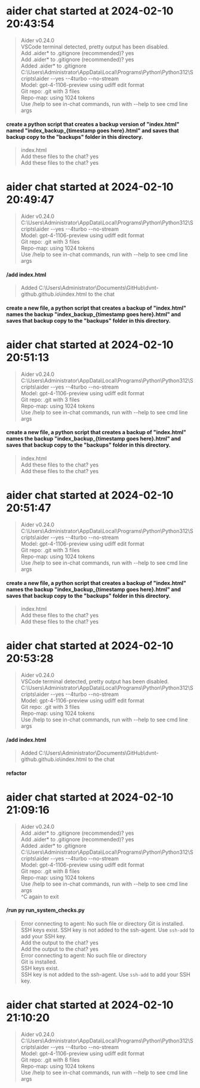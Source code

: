 
# aider chat started at 2024-02-10 20:43:54

> Aider v0.24.0  
> VSCode terminal detected, pretty output has been disabled.  
> Add .aider* to .gitignore (recommended)? yes  
> Add .aider* to .gitignore (recommended)? yes  
> Added .aider* to .gitignore  
> C:\Users\Administrator\AppData\Local\Programs\Python\Python312\Scripts\aider --yes --4turbo --no-stream  
> Model: gpt-4-1106-preview using udiff edit format  
> Git repo: .git with 3 files  
> Repo-map: using 1024 tokens  
> Use /help to see in-chat commands, run with --help to see cmd line args  

#### create a python script that creates a backup version of "index.html" named "index_backup_{timestamp goes here}.html" and saves that backup copy to the "backups" folder in this directory.  
> index.html  
> Add these files to the chat? yes  
> Add these files to the chat? yes  

# aider chat started at 2024-02-10 20:49:47

> Aider v0.24.0  
> C:\Users\Administrator\AppData\Local\Programs\Python\Python312\Scripts\aider --yes --4turbo --no-stream  
> Model: gpt-4-1106-preview using udiff edit format  
> Git repo: .git with 3 files  
> Repo-map: using 1024 tokens  
> Use /help to see in-chat commands, run with --help to see cmd line args  

#### /add index.html  
> Added C:\Users\Administrator\Documents\GitHub\dvnt-github.github.io\index.html to the chat  

#### create a new file, a python script that creates a backup of "index.html" names the backup "index_backup_{timestamp goes here}.html" and saves that backup copy to the "backups" folder in this directory.  

# aider chat started at 2024-02-10 20:51:13

> Aider v0.24.0  
> C:\Users\Administrator\AppData\Local\Programs\Python\Python312\Scripts\aider --yes --4turbo --no-stream  
> Model: gpt-4-1106-preview using udiff edit format  
> Git repo: .git with 3 files  
> Repo-map: using 1024 tokens  
> Use /help to see in-chat commands, run with --help to see cmd line args  

#### create a new file, a python script that creates a backup of "index.html" names the backup "index_backup_{timestamp goes here}.html" and saves that backup copy to the "backups" folder in this directory.  
> index.html  
> Add these files to the chat? yes  
> Add these files to the chat? yes  

# aider chat started at 2024-02-10 20:51:47

> Aider v0.24.0  
> C:\Users\Administrator\AppData\Local\Programs\Python\Python312\Scripts\aider --yes --4turbo --no-stream  
> Model: gpt-4-1106-preview using udiff edit format  
> Git repo: .git with 3 files  
> Repo-map: using 1024 tokens  
> Use /help to see in-chat commands, run with --help to see cmd line args  

#### create a new file, a python script that creates a backup of "index.html" names the backup "index_backup_{timestamp goes here}.html" and saves that backup copy to the "backups" folder in this directory.  
> index.html  
> Add these files to the chat? yes  
> Add these files to the chat? yes  

# aider chat started at 2024-02-10 20:53:28

> Aider v0.24.0  
> VSCode terminal detected, pretty output has been disabled.  
> C:\Users\Administrator\AppData\Local\Programs\Python\Python312\Scripts\aider --yes --4turbo --no-stream  
> Model: gpt-4-1106-preview using udiff edit format  
> Git repo: .git with 3 files  
> Repo-map: using 1024 tokens  
> Use /help to see in-chat commands, run with --help to see cmd line args  

#### /add index.html  
> Added C:\Users\Administrator\Documents\GitHub\dvnt-github.github.io\index.html to the chat  

#### refactor  

# aider chat started at 2024-02-10 21:09:16

> Aider v0.24.0  
> Add .aider* to .gitignore (recommended)? yes  
> Add .aider* to .gitignore (recommended)? yes  
> Added .aider* to .gitignore  
> C:\Users\Administrator\AppData\Local\Programs\Python\Python312\Scripts\aider --yes --4turbo --no-stream  
> Model: gpt-4-1106-preview using udiff edit format  
> Git repo: .git with 8 files  
> Repo-map: using 1024 tokens  
> Use /help to see in-chat commands, run with --help to see cmd line args  
> ^C again to exit  

#### /run py run_system_checks.py  
> Error connecting to agent: No such file or directory
Git is installed.
SSH keys exist.
SSH key is not added to the ssh-agent. Use `ssh-add` to add your SSH key.  
> Add the output to the chat? yes  
> Add the output to the chat? yes  
> Error connecting to agent: No such file or directory  
> Git is installed.  
> SSH keys exist.  
> SSH key is not added to the ssh-agent. Use `ssh-add` to add your SSH key.  

# aider chat started at 2024-02-10 21:10:20

> Aider v0.24.0  
> C:\Users\Administrator\AppData\Local\Programs\Python\Python312\Scripts\aider --yes --4turbo --no-stream  
> Model: gpt-4-1106-preview using udiff edit format  
> Git repo: .git with 8 files  
> Repo-map: using 1024 tokens  
> Use /help to see in-chat commands, run with --help to see cmd line args  
